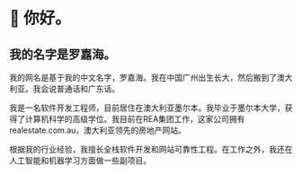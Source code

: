 # 👋 你好。

## 我的名字是罗嘉海。

我的网名是基于我的中文名字，罗嘉海。我在中国广州出生长大，然后搬到了澳大利亚。我会说普通话和广东话。

我是一名软件开发工程师，目前居住在澳大利亚墨尔本。我毕业于墨尔本大学，获得了计算机科学的高级学位。我目前在REA集团工作，这家公司拥有realestate.com.au，澳大利亚领先的房地产网站。

根据我的行业经验，我擅长全栈软件开发和网站可靠性工程。在工作之外，我还在人工智能和机器学习方面做一些副项目。
